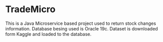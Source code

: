 # TradeMicro
This  is a Java Microservice based project used to return stock changes information. Database besing used is Oracle 19c. 
Dataset is downloaded form Kaggle and loaded to the database. 
